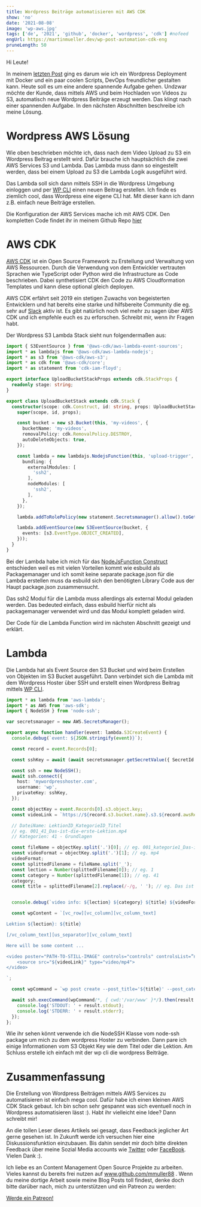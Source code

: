 ```yaml
---
title: Wordpress Beiträge automatisieren mit AWS CDK
show: 'no'
date: '2021-08-08'
image: 'wp-aws.jpg'
tags: ['de', '2021', 'github', 'docker', 'wordpress', 'cdk'] #nofeed
engUrl: https://martinmueller.dev/wp-post-automation-cdk-eng
pruneLength: 50
---
```


Hi Leute!

In meinem [letzten Post](https://martinmueller.dev/wordpress-with-docker) ging es darum wie ich ein Wordpress Deployment mit Docker und ein paar coolen Scripts, DevOps freundlicher gestalten kann. Heute soll es um eine andere spannende Aufgabe gehen. Undzwar möchte der Kunde, dass mittels AWS und beim Hochladen von Videos zu S3, automatisch neue Wordpress Beiträge erzeugt werden. Das klingt nach einer spannenden Aufgabe. In den nächsten Abschnitten beschreibe ich meine Lösung.

# Wordpress AWS Lösung

Wie oben beschrieben möchte ich, dass nach dem Video Upload zu S3 ein Wordpress Beitrag erstellt wird. Dafür brauche ich hauptsächlich die zwei AWS Services S3 und Lambda. Das Lambda muss dann so eingestellt werden, dass bei einem Upload zu S3 die Lambda Logik ausgeführt wird.

Das Lambda soll sich dann mittels SSH in die Wordpress Umgebung einloggen und per [WP CLI](https://developer.wordpress.org/cli/commands/post/create/) einen neuen Beitrag erstellen. Ich finde es ziemlich cool, dass Wordpress eine eigene CLI hat. Mit dieser kann ich dann z.B. einfach neue Beiträge erstellen.

Die Konfiguration der AWS Services mache ich mit AWS CDK. Den kompletten Code findet ihr in meinem Github Repo [hier](https://github.com/hacking-akademie/video-up)

# AWS CDK
[AWS CDK](https://github.com/aws/aws-cdk) ist ein Open Source Framework zu Erstellung und Verwaltung von AWS Ressourcen. Durch die Verwendung von dem Entwickler vertrauten Sprachen wie TypeScript oder Python wird die Infrastructure as Code beschrieben. Dabei synthetisiert CDK den Code zu AWS Cloudformation Templates und kann diese optional gleich deployen.

AWS CDK erfährt seit 2019 ein stetigen Zuwachs von begeisterten Entwicklern und hat bereits eine starke und hilfsbereite Community die eg. sehr auf [Slack](https://cdk-dev.slack.com) aktiv ist. Es gibt natürlich noch viel mehr zu sagen über AWS CDK und ich empfehle euch es zu erforschen. Schreibt mir, wenn ihr Fragen habt.

Der Wordpress S3 Lambda Stack sieht nun folgendermaßen aus:

```ts
import { S3EventSource } from '@aws-cdk/aws-lambda-event-sources';
import * as lambdajs from '@aws-cdk/aws-lambda-nodejs';
import * as s3 from '@aws-cdk/aws-s3';
import * as cdk from '@aws-cdk/core';
import * as statement from 'cdk-iam-floyd';

export interface UploadBucketStackProps extends cdk.StackProps {
  readonly stage: string;
}

export class UploadBucketStack extends cdk.Stack {
  constructor(scope: cdk.Construct, id: string, props: UploadBucketStackProps) {
    super(scope, id, props);

    const bucket = new s3.Bucket(this, 'my-videos', {
      bucketName: 'my-videos',
      removalPolicy: cdk.RemovalPolicy.DESTROY,
      autoDeleteObjects: true,
    });

    const lambda = new lambdajs.NodejsFunction(this, 'upload-trigger', {
      bundling: {
        externalModules: [
          'ssh2',
        ],
        nodeModules: [
          'ssh2',
        ],
      },
    });

    lambda.addToRolePolicy(new statement.Secretsmanager().allow().toGetSecretValue());

    lambda.addEventSource(new S3EventSource(bucket, {
      events: [s3.EventType.OBJECT_CREATED],
    }));
  }
}
```

Bei der Lambda habe ich mich für das [NodeJsFunction Construct](https://docs.aws.amazon.com/cdk/api/latest/docs/@aws-cdk_aws-lambda-nodejs.NodejsFunction.html) entschieden weil es mit vielen Vorteilen kommt wie esbuild als Packagemanager und ich somit keine separate package.json für die Lambda erstellen muss da esbuild sich den benötigten Library Code aus der Haupt package.json zusammensucht.

Das ssh2 Modul für die Lambda muss allerdings als external Modul geladen werden. Das bedeuted einfach, dass esbuild hierfür nicht als packagemanager verwendet wird und das Modul komplett geladen wird.

Der Code für die Lambda Function wird im nächsten Abschnitt gezeigt und erklärt.

# Lambda
Die Lambda hat als Event Source den S3 Bucket und wird beim Erstellen von Objekten im S3 Bucket ausgeführt. Dann verbindet sich die Lambda mit dem Wordpress Hoster über SSH und erstellt einen Wordpress Beitrag mittels [WP CLI](https://developer.wordpress.org/cli/commands/post/create/).

```ts
import * as lambda from 'aws-lambda';
import * as AWS from 'aws-sdk';
import { NodeSSH } from 'node-ssh';

var secretsmanager = new AWS.SecretsManager();

export async function handler(event: lambda.S3CreateEvent) {
  console.debug(`event: ${JSON.stringify(event)}`);

  const record = event.Records[0];

  const sshKey = await (await secretsmanager.getSecretValue({ SecretId: 'sshkey' }).promise()).SecretString;

  const ssh = new NodeSSH();
  await ssh.connect({
    host: 'mywordpresshoster.com',
    username: 'wp',
    privateKey: sshKey,
  });

  const objectKey = event.Records[0].s3.object.key;
  const videoLink = `https://${record.s3.bucket.name}.s3.${record.awsRegion}.amazonaws.com/${objectKey}`;

  // DateiName: LektionID_KategorieID_Titel
  // eg. 001_41_Das-ist-die-erste-Lektion.mp4
  // Kategorien: 41 - Grundlagen

  const fileName = objectKey.split('.')[0]; // eg. 001_kategorie1_Das-ist-die-erste-Lektion
  const videoFormat = objectKey.split('.')[1]; // eg. mp4
  videoFormat;
  const splittedFilename = fileName.split('_');
  const lection = Number(splittedFilename[0]); // eg. 1
  const category = Number(splittedFilename[1]); // eg. 41
  category;
  const title = splittedFilename[2].replace(/-/g, ' '); // eg. Das ist die erste Lektion


  console.debug(`video info: ${lection} ${category} ${title} ${videoFormat}`);

  const wpContent = `[vc_row][vc_column][vc_column_text]

Lektion ${lection}: ${title}

[/vc_column_text][us_separator][vc_column_text]

Here will be some content ...

<video poster="PATH-TO-STILL-IMAGE" controls="controls" controlsList=”nodownload” width="640" height="360">
    <source src="${videoLink}" type="video/mp4">
</video>

`;

  const wpCommand = `wp post create --post_title='${title}' --post_categories='${category}' --post_content='${wpContent}'`; // category?

  await ssh.execCommand(wpCommand/*, { cwd:'/var/www' }*/).then(result => {
    console.log('STDOUT: ' + result.stdout);
    console.log('STDERR: ' + result.stderr);
  });
};
```

Wie ihr sehen könnt verwende ich die NodeSSH Klasse vom node-ssh package um mich zu dem wordpress Hoster zu verbinden. Dann pare ich einige Informationen vom S3 Objekt Key wie dem Titel oder die Lektion. Am Schluss erstelle ich einfach mit der wp cli die wordpress Beiträge.

# Zusammenfassung
Die Erstellung von Wordpress Beiträgen mittels AWS Services zu automatisieren ist einfach mega cool. Dafür habe ich einen kleinen AWS CDK Stack gebaut. Ich bin schon sehr gespannt was sich eventuell noch in Wordpress automatisieren lässt :). Habt ihr vielleicht eine Idee? Dann schreibt mir!

An die tollen Leser dieses Artikels sei gesagt, dass Feedback jeglicher Art gerne gesehen ist. In Zukunft werde ich versuchen hier eine Diskussionsfunktion einzubauen. Bis dahin sendet mir doch bitte direkten Feedback über meine Sozial Media accounts wie [Twitter](https://twitter.com/MartinMueller_) oder [FaceBook](https://www.facebook.com/martin.muller.10485). Vielen Dank :).

Ich liebe es an Content Management Open Source Projekte zu arbeiten. Vieles kannst du bereits frei nutzen auf www.github.com/mmuller88 . Wenn du meine dortige Arbeit sowie meine Blog Posts toll findest, denke doch bitte darüber nach, mich zu unterstützen und ein Patreon zu werden:

<a href="https://www.patreon.com/bePatron?u=29010217" data-patreon-widget-type="become-patron-button">Werde ein Patreon!</a><script async src="https://c6.patreon.com/becomePatronButton.bundle.js"></script>